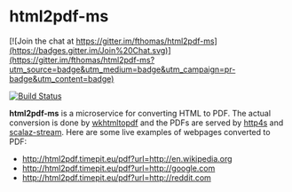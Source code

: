 # html2pdf-ms

[![Join the chat at https://gitter.im/fthomas/html2pdf-ms](https://badges.gitter.im/Join%20Chat.svg)](https://gitter.im/fthomas/html2pdf-ms?utm_source=badge&utm_medium=badge&utm_campaign=pr-badge&utm_content=badge)

[![Build Status](https://travis-ci.org/fthomas/html2pdf-ms.svg?branch=master)](https://travis-ci.org/fthomas/html2pdf-ms)

**html2pdf-ms** is a microservice for converting HTML to PDF.  The actual conversion is done by
[wkhtmltopdf](http://wkhtmltopdf.org) and the PDFs are served by [http4s](http://http4s.org) and
[scalaz-stream](https://github.com/scalaz/scalaz-stream). Here are some live examples of webpages
converted to PDF:

* http://html2pdf.timepit.eu/pdf?url=http://en.wikipedia.org
* http://html2pdf.timepit.eu/pdf?url=http://google.com
* http://html2pdf.timepit.eu/pdf?url=http://reddit.com
